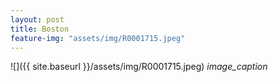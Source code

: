 ```yaml
---
layout: post
title: Boston
feature-img: "assets/img/R0001715.jpeg"
---
```


![]({{ site.baseurl }}/assets/img/R0001715.jpeg)
*image_caption*
